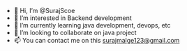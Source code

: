 - 👋 Hi, I’m @SurajScoe
- 👀 I’m interested in Backend development
- 🌱 I’m currently learning java development, devops, etc
- 💞️ I’m looking to collaborate on java project
- 📫 You can contact me on this surajmalge123@gmail.com

<!---
SurajScoe/SurajScoe is a ✨ special ✨ repository because its `README.md` (this file) appears on your GitHub profile.
You can click the Preview link to take a look at your changes.
--->
